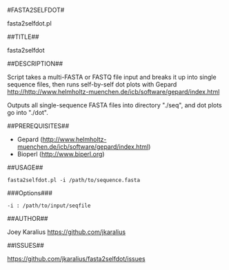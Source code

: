 #FASTA2SELFDOT#

fasta2selfdot.pl

##TITLE##

fasta2selfdot

##DESCRIPTION##

Script takes a multi-FASTA or FASTQ file input and breaks it up into single sequence files, then runs self-by-self dot plots with
Gepard <http://http://www.helmholtz-muenchen.de/icb/software/gepard/index.html>

Outputs all single-sequence FASTA files into directory "./seq", and dot plots go into "./dot".


##PREREQUISITES##

* Gepard (http://www.helmholtz-muenchen.de/icb/software/gepard/index.html)
* Bioperl (http://www.biperl.org)


##USAGE##

```fasta2selfdot.pl -i /path/to/sequence.fasta```


###Options###

    -i : /path/to/input/seqfile

##AUTHOR##

Joey Karalius https://github.com/jkaralius

##ISSUES##

https://github.com/jkaralius/fasta2selfdot/issues

